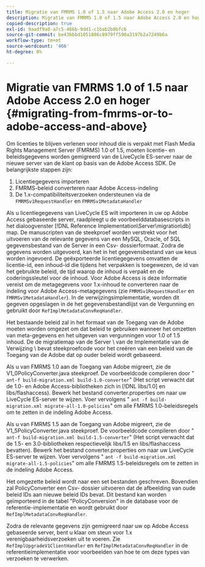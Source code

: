 ```yaml
---
title: Migratie van FMRMS 1.0 of 1.5 naar Adobe Access 2.0 en hoger
description: Migratie van FMRMS 1.0 of 1.5 naar Adobe Access 2.0 en hoger
copied-description: true
exl-id: 9aadf9a0-a7c5-466b-9dd1-c1bab2b8bfc6
source-git-commit: be43bbbd1051886c8979ff590a3197b2a7249b6a
workflow-type: tm+mt
source-wordcount: '466'
ht-degree: 0%

---
```


# Migratie van FMRMS 1.0 of 1.5 naar Adobe Access 2.0 en hoger {#migrating-from-fmrms-or-to-adobe-access-and-above}

Om licenties te blijven verlenen voor inhoud die is verpakt met Flash Media Rights Management Server (FMRMS) 1.0 of 1.5, moeten licentie- en beleidsgegevens worden gemigreerd van de LiveCycle ES-server naar de nieuwe server van de klant op basis van de Adobe Access SDK. De belangrijkste stappen zijn:

1. Licentiegegevens importeren
1. FMRMS-beleid converteren naar Adobe Access-indeling
1. De 1.x-compatibiliteitsverzoeken ondersteunen via de `FMRMSv1RequestHandler` en `FMRMSv1MetadataHandler`

Als u licentiegegevens van LiveCycle ES wilt importeren in uw op Adobe Access gebaseerde server, raadpleegt u de voorbeelddatabasescripts in het dialoogvenster [!DNL Reference Implementation\Server\migration\db] map. De manuscripten van de steekproef worden verstrekt voor het uitvoeren van de relevante gegevens van een MySQL, Oracle, of SQL gegevensbestand van de Server in een Csv- dossierformaat. Zodra de gegevens worden uitgevoerd, kan het in het gegevensbestand van uw keus worden ingevoerd. De geëxporteerde licentiegegevens omvatten de licentie-id, een inhoud-id die tijdens het verpakken is toegewezen, de id van het gebruikte beleid, de tijd waarop de inhoud is verpakt en de coderingssleutel voor de inhoud. Voor Adobe Access is deze informatie vereist om de metagegevens voor 1.x-inhoud te converteren naar de indeling voor Adobe Access-metagegevens (zie `FMRMSv1RequestHandler` en `FMRMSv1MetadataHandler`). In de verwijzingsimplementatie, worden dit gegeven opgeslagen in de het gegevensbestandlijst van de Vergunning en gebruikt door `RefImplMetadataConvReqHandler`.

Het bestaande beleid zal in het formaat van de Toegang van de Adobe moeten worden omgezet om dat beleid te gebruiken wanneer het omzetten van meta-gegevens en het uitgeven van vergunningen voor 1.0 of 1.5 inhoud. De de migratiemap van de Server \ van de Implementatie van de Verwijzing \ bevat steekproefcode voor het creëren van een beleid van de Toegang van de Adobe dat op ouder beleid wordt gebaseerd.

Als u van FMRMS 1.0 aan de Toegang van Adobe migreert, zie de V1_0PolicyConverter.java steekproef. De voorbeeldcode compileren door &quot; `ant-f build-migration.xml build-1.0-converter`&quot; (Het script verwacht dat de 1.0- en Adobe Access-bibliotheken zich in [!DNL libs/1.0] en libs/flashaccess). Bewerk het bestand converter.properties om naar uw LiveCycle ES-server te wijzen. Voer vervolgens &quot; `ant -f build-migration.xml migrate-all-1.0-policies`&quot; om alle FMRMS 1.0-beleidsregels om te zetten in de indeling Adobe Access.

Als u van FMRMS 1.5 aan de Toegang van Adobe migreert, zie de V1_5PolicyConverter.java steekproef. De voorbeeldcode compileren door &quot; `ant-f build-migration.xml build-1.5-converter`&quot; (Het script verwacht dat de 1.5- en 3.0-bibliotheken respectievelijk libs/1.5 en libs/flashaccess bevatten). Bewerk het bestand converter.properties om naar uw LiveCycle ES-server te wijzen. Voer vervolgens &quot; `ant -f build-migration.xml migrate-all-1.5-policies`&quot; om alle FMRMS 1.5-beleidsregels om te zetten in de indeling Adobe Access.

Het omgezette beleid wordt naar een set bestanden geschreven. Bovendien zal PolicyConverter een Csv- dossier uitvoeren dat de afbeelding van oude beleid IDs aan nieuwe beleid IDs bevat. Dit bestand kan worden geïmporteerd in de tabel &quot;PolicyConversion&quot; in de database voor de referentie-implementatie en wordt gebruikt door `RefImplMetadataConvReqHandler`.

Zodra de relevante gegevens zijn gemigreerd naar uw op Adobe Access gebaseerde server, bent u klaar om steun voor 1.x verenigbaarheidsverzoeken uit te voeren. Zie `RefImplUpgradeV1ClientHandler` en `RefImplMetadataConvReqHandler` in de referentieimplementatie voor voorbeelden van hoe te om deze types van verzoeken te verwerken.
